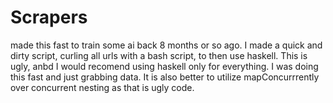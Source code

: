 # Scrapers

made this fast to train some ai back 8 months or so ago. I made a quick and dirty script, curling all urls with a bash script, to then use haskell. This is ugly, anbd I would recomend using haskell only for everything. I was doing this fast and just grabbing data. It is also better to utilize mapConcurrrently over concurrent nesting as that is ugly code. 
